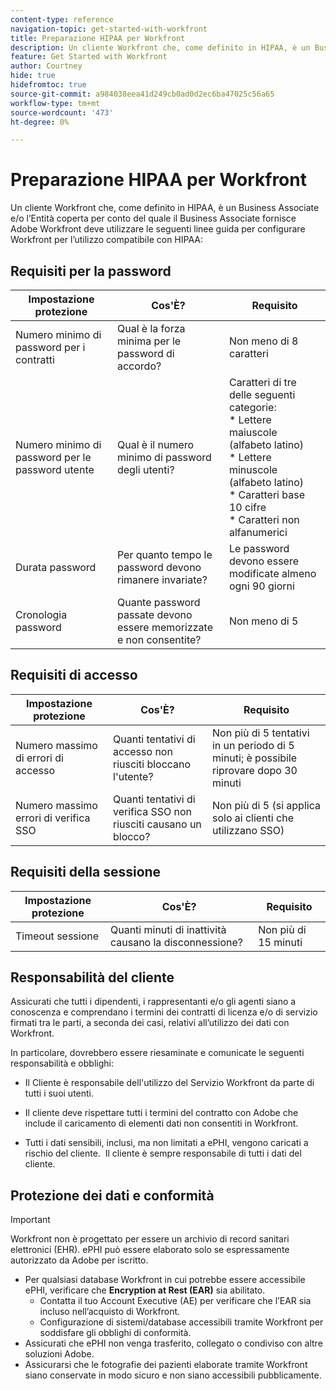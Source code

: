 ```yaml
---
content-type: reference
navigation-topic: get-started-with-workfront
title: Preparazione HIPAA per Workfront
description: Un cliente Workfront che, come definito in HIPAA, è un Business Associate e/o l’Entità coperta per conto del quale il Business Associate fornisce Adobe Workfront deve utilizzare le seguenti linee guida per configurare Workfront per l’utilizzo compatibile con HIPAA.
feature: Get Started with Workfront
author: Courtney
hide: true
hidefromtoc: true
source-git-commit: a984038eea41d249cb0ad0d2ec6ba47025c56a65
workflow-type: tm+mt
source-wordcount: '473'
ht-degree: 0%

---
```



# Preparazione HIPAA per Workfront

Un cliente Workfront che, come definito in HIPAA, è un Business Associate e/o l’Entità coperta per conto del quale il Business Associate fornisce Adobe Workfront deve utilizzare le seguenti linee guida per configurare Workfront per l’utilizzo compatibile con HIPAA:


## Requisiti per la password

| **Impostazione protezione** | **Cos&#39;È?** | **Requisito** |
|----------------------|------------------|------------------|
| Numero minimo di password per i contratti | Qual è la forza minima per le password di accordo? | Non meno di 8 caratteri |
| Numero minimo di password per le password utente | Qual è il numero minimo di password degli utenti? | Caratteri di tre delle seguenti categorie:<br>* Lettere maiuscole (alfabeto latino)<br>* Lettere minuscole (alfabeto latino)<br>* Caratteri base 10 cifre<br>* Caratteri non alfanumerici |
| Durata password | Per quanto tempo le password devono rimanere invariate? | Le password devono essere modificate almeno ogni 90 giorni |
| Cronologia password | Quante password passate devono essere memorizzate e non consentite? | Non meno di 5 |


## Requisiti di accesso

| **Impostazione protezione** | **Cos&#39;È?** | **Requisito** |
|----------------------|------------------|------------------|
| Numero massimo di errori di accesso | Quanti tentativi di accesso non riusciti bloccano l&#39;utente? | Non più di 5 tentativi in un periodo di 5 minuti; è possibile riprovare dopo 30 minuti |
| Numero massimo errori di verifica SSO | Quanti tentativi di verifica SSO non riusciti causano un blocco? | Non più di 5 (si applica solo ai clienti che utilizzano SSO) |


## Requisiti della sessione

| **Impostazione protezione** | **Cos&#39;È?** | **Requisito** |
|----------------------|------------------|------------------|
| Timeout sessione | Quanti minuti di inattività causano la disconnessione? | Non più di 15 minuti |

## Responsabilità del cliente

Assicurati che tutti i dipendenti, i rappresentanti e/o gli agenti siano a conoscenza e comprendano i termini dei contratti di licenza e/o di servizio firmati tra le parti, a seconda dei casi, relativi all’utilizzo dei dati con Workfront.

In particolare, dovrebbero essere riesaminate e comunicate le seguenti responsabilità e obblighi: 

* Il Cliente è responsabile dell&#39;utilizzo del Servizio Workfront da parte di tutti i suoi utenti. 

* Il cliente deve rispettare tutti i termini del contratto con Adobe che include il caricamento di elementi dati non consentiti in Workfront. 

* Tutti i dati sensibili, inclusi, ma non limitati a ePHI, vengono caricati a rischio del cliente.  Il cliente è sempre responsabile di tutti i dati del cliente. 


## Protezione dei dati e conformità

>[!IMPORTANT]
>
>Workfront non è progettato per essere un archivio di record sanitari elettronici (EHR). ePHI può essere elaborato solo se espressamente autorizzato da Adobe per iscritto. 

* Per qualsiasi database Workfront in cui potrebbe essere accessibile ePHI, verificare che **Encryption at Rest (EAR)** sia abilitato.
   * Contatta il tuo Account Executive (AE) per verificare che l’EAR sia incluso nell’acquisto di Workfront.
   * Configurazione di sistemi/database accessibili tramite Workfront per soddisfare gli obblighi di conformità.
* Assicurati che ePHI non venga trasferito, collegato o condiviso con altre soluzioni Adobe.
* Assicurarsi che le fotografie dei pazienti elaborate tramite Workfront siano conservate in modo sicuro e non siano accessibili pubblicamente.